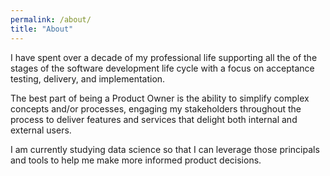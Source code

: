 ```yaml
---
permalink: /about/
title: "About"
---
```


I have spent over a decade of my professional life supporting all the of the stages of the software development life cycle with a focus on acceptance testing, delivery, and implementation.

The best part of being a Product Owner is the ability to simplify complex concepts and/or processes, engaging my stakeholders throughout the process to deliver features and services that delight both internal and external users.

I am currently studying data science so that I can leverage those principals and tools to help me make more informed product decisions.
